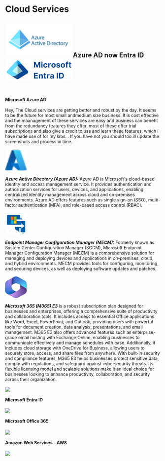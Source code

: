 <h1>Cloud Services <br/></h1>
<h2> <img src="assets/azuread.png"alt="Azure AD" width="220" height="110">Azure AD now Entra ID <img src="assets/mentraid.png" alt="Entra ID" width="220" height="70"></h2>
<br>

<b>Microsoft Azure AD</b><br><br>
Hey, The Cloud services are getting better and robust by the day. It seems to be the future for most small andmedium size business. It is cost effective and the maanagement of these services are easy and business can benefit from the redundancy features they offer. most of these offer trial subscriptions and also give a credit to use and learn these features, which i have made use of for my labs. . If you have not you should too.ill update the screenshots and process in time. <br><br>
<img src="assets/devicon--azure.svg" alt="The Virtual Box" width="70" height="70"><br>

***Azure Active Directory (Azure AD):***
Azure AD is Microsoft's cloud-based identity and access management service. It provides authentication and authorization services for users, devices, and applications, enabling centralized identity management across cloud and on-premises environments. Azure AD offers features such as single sign-on (SSO), multi-factor authentication (MFA), and role-based access control (RBAC).<br>
<br><img src="assets/mecm.png" alt="The Virtual Box" width="70" height="70"><br>

***Endpoint Manager Configuration Manager (MECM):***
Formerly known as System Center Configuration Manager (SCCM), Microsoft Endpoint Manager Configuration Manager (MECM) is a comprehensive solution for managing and deploying devices and applications in on-premises, cloud, and hybrid environments. MECM provides tools for configuring, monitoring, and securing devices, as well as deploying software updates and patches.<br>
<br><img src="assets/m365.png" alt="The Virtual Box" width="70" height="70"><br>

***Microsoft 365 (M365) E3*** is a robust subscription plan designed for businesses and enterprises, offering a comprehensive suite of productivity and collaboration tools. It includes access to essential Office applications like Word, Excel, PowerPoint, and Outlook, providing users with powerful tools for document creation, data analysis, presentations, and email management. M365 E3 also offers advanced features such as enterprise-grade email hosting with Exchange Online, enabling businesses to communicate effectively and manage schedules with ease. Additionally, it includes cloud storage with OneDrive for Business, allowing users to securely store, access, and share files from anywhere. With built-in security and compliance features, M365 E3 helps businesses protect sensitive data, comply with regulations, and safeguard against cybersecurity threats. Its flexible licensing model and scalable solutions make it an ideal choice for businesses looking to enhance productivity, collaboration, and security across their organization.

<img align="center" src="https://i.imgur.com/lVqeRdo.png" /><br><br>
<b>Microsoft Entra ID</b><br><br>
<img align="center" src="https://i.imgur.com/oF8XuTJ.png" /><br><br>
<b>Microsoft Office 365</b><br><br>
<img align="center" src="https://i.imgur.com/HdC3gXr.png" /><br><br>
<b>Amazon Web Services - AWS</b><br><br>
<img align="center" src="https://i.imgur.com/ahLJErM.png" /><br><br>




<!--


Here are some ideas to get you started:

- 🔭 I’m currently working on ...
- 🌱 I’m currently learning ...
- 👯 I’m looking to collaborate on ...
- 🤔 I’m looking for help with ...
- 💬 Ask me about ...
- 📫 How to reach me: ...
- 😄 Pronouns: ...
- ⚡ Fun fact: ...
-->
